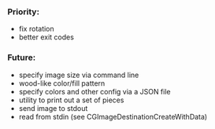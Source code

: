 ### Priority:

- fix rotation
- better exit codes


### Future:

- specify image size via command line
- wood-like color/fill pattern
- specify colors and other config via a JSON file
- utility to print out a set of pieces
- send image to stdout
- read from stdin (see CGImageDestinationCreateWithData)
